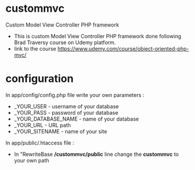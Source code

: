 # custommvc
 Custom Model View Controller PHP framework
 
 * This is custom Model View Controller PHP framework done following Brad Traversy course on Udemy platform.
 * link to the course https://www.udemy.com/course/object-oriented-php-mvc/
 
 # configuration

In app/config/config.php file write your own parameters :

* _YOUR_USER - username of your database
* _YOUR_PASS - password of your database
* _YOUR_DATABASE_NAME - name of your database
* _YOUR_URL - URL path
* _YOUR_SITENAME - name of your site

In app/public/.htaccess file :
* In "RewriteBase **/custommvc/public** line change the **custommvc** to your own path
